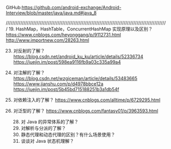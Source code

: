 GitHub:https://github.com/android-exchange/Android-Interview/blob/master/java/java.md#java_8





////////////////////////////////////////////////////////////////////////////////////////////////////
19. HashMap，HashTable，ConcurrentHashMap 实现原理以及区别？
    https://www.cnblogs.com/heyonggang/p/9112731.html
    http://www.importnew.com/28263.html
    
23. 对反射的了解？
    https://blog.csdn.net/android_ku_ku/article/details/52336734
    https://juejin.im/post/598ea9116fb9a03c335a99a4
    
24. 对注解的了解？
    https://blog.csdn.net/wzgiceman/article/details/53483665
    https://www.jianshu.com/p/d4978bbce12a
    https://juejin.im/post/5b45bd715188251b3a1db54f

25. 对依赖注入的了解？
    https://www.cnblogs.com/alltime/p/6729295.html
    
    
26. 对泛型的了解？
    https://www.cnblogs.com/fantasy01/p/3963593.html
    
    28. 对 Java 的异常体系的了解？
    29. 对解析与分派的了解？
    30. 静态代理和动态代理的区别？有什么场景使用？
    31. 谈谈对 Java 状态机理解？